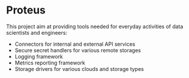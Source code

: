 # Proteus
This project aim at providing tools needed for everyday activities of data scientists and engineers:
- Connectors for internal and external API services
- Secure secret handlers for various remote storages
- Logging framework
- Metrics reporting framework
- Storage drivers for various clouds and storage types
